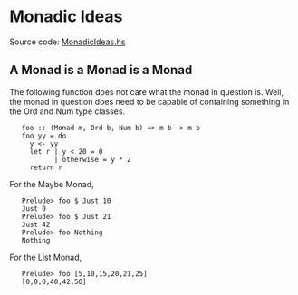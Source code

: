 # Monadic Ideas

Source code: [MonadicIdeas.hs](MonadicIdeas.hs)

## A Monad is a Monad is a Monad

The following function does not care what the monad in
question is.  Well, the monad in question does need to be
capable of containing something in the Ord and Num type
classes.

```
   foo :: (Monad m, Ord b, Num b) => m b -> m b
   foo yy = do
     y <- yy
     let r | y < 20 = 0
           | otherwise = y * 2
     return r
```

For the Maybe Monad,

```
   Prelude> foo $ Just 10
   Just 0
   Prelude> foo $ Just 21
   Just 42
   Prelude> foo Nothing
   Nothing
```

For the List Monad,

```
   Prelude> foo [5,10,15,20,21,25]
   [0,0,0,40,42,50]
```
